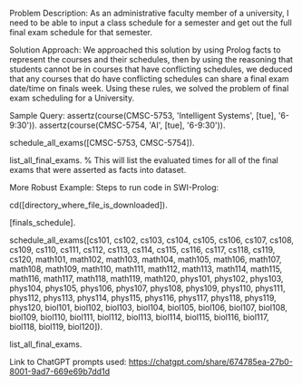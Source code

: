 

Problem Description: 
As an administrative faculty member of a university, I need to be able to input a class schedule for a semester and get out the full final exam schedule for that semester.

Solution Approach: 
We approached this solution by using Prolog facts to represent the courses and their schedules, then by using the reasoning that students cannot be in courses that have conflicting schedules,
we deduced that any courses that do have conflicting schedules can share a final exam date/time on finals week. Using these rules, we solved the problem of final exam scheduling for a University.

Sample Query:
assertz(course(CMSC-5753, 'Intelligent Systems', [tue], '6-9:30')).
assertz(course(CMSC-5754, 'AI', [tue], '6-9:30')).

schedule_all_exams([CMSC-5753, CMSC-5754]).

list_all_final_exams.  % This will list the evaluated times for all of the final exams that were asserted as facts into dataset.

More Robust Example:
Steps to run code in SWI-Prolog:

cd([directory_where_file_is_downloaded]).

[finals_schedule].

schedule_all_exams([cs101, cs102, cs103, cs104, cs105, cs106, cs107, cs108, cs109, cs110, cs111, cs112, cs113, cs114, cs115, cs116, cs117, cs118, cs119, cs120,
math101, math102, math103, math104, math105, math106, math107, math108, math109, math110, 
math111, math112, math113, math114, math115, math116, math117, math118, math119, math120, 
phys101, phys102, phys103, phys104, phys105, phys106, phys107, phys108, phys109, phys110, 
phys111, phys112, phys113, phys114, phys115, phys116, phys117, phys118, phys119, phys120,
biol101, biol102, biol103, biol104, biol105, biol106, biol107, biol108, biol109, biol110, 
biol111, biol112, biol113, biol114, biol115, biol116, biol117, biol118, biol119, biol120]).

list_all_final_exams.



Link to ChatGPT prompts used: https://chatgpt.com/share/674785ea-27b0-8001-9ad7-669e69b7dd1d
